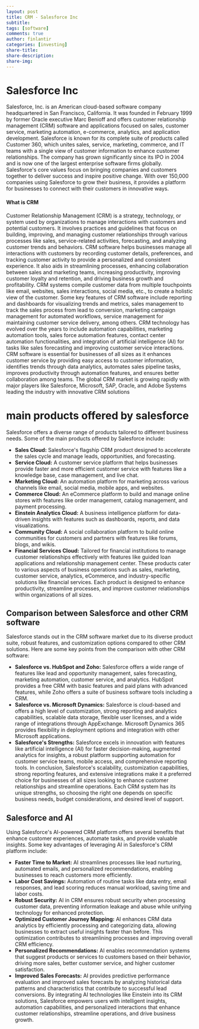 ```yaml
---
layout: post
title: CRM - Salesforce Inc
subtitle: 
tags: [software]
comments: true
author: finlantir
categories: [investing]
share-title:
share-description:
share-img:
---
```



# Salesforce Inc
Salesforce, Inc. is an American cloud-based software company headquartered in San Francisco, California. It was founded in February 1999 by former Oracle executive Marc Benioff and offers customer relationship management (CRM) software and applications focused on sales, customer service, marketing automation, e-commerce, analytics, and application development. Salesforce is known for its complete suite of products called Customer 360, which unites sales, service, marketing, commerce, and IT teams with a single view of customer information to enhance customer relationships. The company has grown significantly since its IPO in 2004 and is now one of the largest enterprise software firms globally. Salesforce's core values focus on bringing companies and customers together to deliver success and inspire positive change. With over 150,000 companies using Salesforce to grow their business, it provides a platform for businesses to connect with their customers in innovative ways.
#### What is CRM
Customer Relationship Management (CRM) is a strategy, technology, or system used by organizations to manage interactions with customers and potential customers. It involves practices and guidelines that focus on building, improving, and managing customer relationships through various processes like sales, service-related activities, forecasting, and analyzing customer trends and behaviors. CRM software helps businesses manage all interactions with customers by recording customer details, preferences, and tracking customer activity to provide a personalized and consistent experience. It also aids in streamlining processes, enhancing collaboration between sales and marketing teams, increasing productivity, improving customer loyalty and retention, and driving business growth and profitability.
CRM systems compile customer data from multiple touchpoints like email, websites, sales interactions, social media, etc., to create a holistic view of the customer. Some key features of CRM software include reporting and dashboards for visualizing trends and metrics, sales management to track the sales process from lead to conversion, marketing campaign management for automated workflows, service management for maintaining customer service delivery, among others. CRM technology has evolved over the years to include automation capabilities, marketing automation tools, sales force automation features, contact center automation functionalities, and integration of artificial intelligence (AI) for tasks like sales forecasting and improving customer service interactions.
CRM software is essential for businesses of all sizes as it enhances customer service by providing easy access to customer information, identifies trends through data analytics, automates sales pipeline tasks, improves productivity through automation features, and ensures better collaboration among teams. The global CRM market is growing rapidly with major players like Salesforce, Microsoft, SAP, Oracle, and Adobe Systems leading the industry with innovative CRM solutions


# main products offered by salesforce
Salesforce offers a diverse range of products tailored to different business needs. Some of the main products offered by Salesforce include:
- **Sales Cloud:** Salesforce's flagship CRM product designed to accelerate the sales cycle and manage leads, opportunities, and forecasting.
- **Service Cloud:** A customer service platform that helps businesses provide faster and more efficient customer service with features like a knowledge base, case management, and live chat.
- **Marketing Cloud:** An automation platform for marketing across various channels like email, social media, mobile apps, and websites.
- **Commerce Cloud:** An eCommerce platform to build and manage online stores with features like order management, catalog management, and payment processing.
- **Einstein Analytics Cloud:** A business intelligence platform for data-driven insights with features such as dashboards, reports, and data visualizations.
- **Community Cloud:** A social collaboration platform to build online communities for customers and partners with features like forums, blogs, and wikis.
- **Financial Services Cloud:** Tailored for financial institutions to manage customer relationships effectively with features like guided loan applications and relationship management center.
These products cater to various aspects of business operations such as sales, marketing, customer service, analytics, eCommerce, and industry-specific solutions like financial services. Each product is designed to enhance productivity, streamline processes, and improve customer relationships within organizations of all sizes.


## Comparison between Salesforce and other CRM software
Salesforce stands out in the CRM software market due to its diverse product suite, robust features, and customization options compared to other CRM solutions. Here are some key points from the comparison with other CRM software:
- **Salesforce vs. HubSpot and Zoho:** Salesforce offers a wide range of features like lead and opportunity management, sales forecasting, marketing automation, customer service, and analytics. HubSpot provides a free CRM with basic features and paid plans with advanced features, while Zoho offers a suite of business software tools including a CRM.
- **Salesforce vs. Microsoft Dynamics:** Salesforce is cloud-based and offers a high level of customization, strong reporting and analytics capabilities, scalable data storage, flexible user licenses, and a wide range of integrations through AppExchange. Microsoft Dynamics 365 provides flexibility in deployment options and integration with other Microsoft applications.
- **Salesforce's Strengths:** Salesforce excels in innovation with features like artificial intelligence (AI) for faster decision-making, augmented analytics for insights, a robust platform supporting automation for customer service teams, mobile access, and comprehensive reporting tools.
In conclusion, Salesforce's scalability, customization capabilities, strong reporting features, and extensive integrations make it a preferred choice for businesses of all sizes looking to enhance customer relationships and streamline operations. Each CRM system has its unique strengths, so choosing the right one depends on specific business needs, budget considerations, and desired level of support.


## Salesforce and AI
Using Salesforce's AI-powered CRM platform offers several benefits that enhance customer experiences, automate tasks, and provide valuable insights. Some key advantages of leveraging AI in Salesforce's CRM platform include:
- **Faster Time to Market:** AI streamlines processes like lead nurturing, automated emails, and personalized recommendations, enabling businesses to reach customers more efficiently.
- **Labor Cost Savings:** Automation of routine tasks like data entry, email responses, and lead scoring reduces manual workload, saving time and labor costs.
- **Robust Security:** AI in CRM ensures robust security when processing customer data, preventing information leakage and abuse while unifying technology for enhanced protection.
- **Optimized Customer Journey Mapping:** AI enhances CRM data analytics by efficiently processing and categorizing data, allowing businesses to extract useful insights faster than before. This optimization contributes to streamlining processes and improving overall CRM efficiency.
- **Personalized Recommendations:** AI enables recommendation systems that suggest products or services to customers based on their behavior, driving more sales, better customer service, and higher customer satisfaction.
- **Improved Sales Forecasts:** AI provides predictive performance evaluation and improved sales forecasts by analyzing historical data patterns and characteristics that contribute to successful lead conversions.
By integrating AI technologies like Einstein into its CRM solutions, Salesforce empowers users with intelligent insights, automation capabilities, and personalized interactions that enhance customer relationships, streamline operations, and drive business growth.
